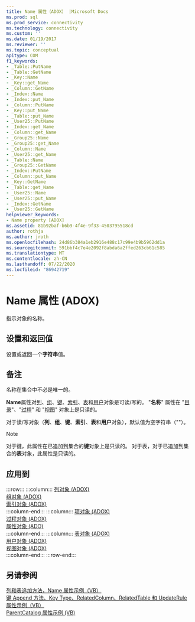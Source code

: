 ```yaml
---
title: Name 属性（ADOX） |Microsoft Docs
ms.prod: sql
ms.prod_service: connectivity
ms.technology: connectivity
ms.custom: ''
ms.date: 01/19/2017
ms.reviewer: ''
ms.topic: conceptual
apitype: COM
f1_keywords:
- _Table::PutName
- _Table::GetName
- _Key::Name
- _Key::get_Name
- _Column::GetName
- _Index::Name
- _Index::put_Name
- _Column::PutName
- _Key::put_Name
- _Table::put_Name
- _User25::PutName
- _Index::get_Name
- _Column::get_Name
- _Group25::Name
- _Group25::get_Name
- _Column::Name
- _User25::get_Name
- _Table::Name
- _Group25::GetName
- _Index::PutName
- _Column::put_Name
- _Key::GetName
- _Table::get_Name
- _User25::Name
- _User25::put_Name
- _Index::GetName
- _User25::GetName
helpviewer_keywords:
- Name property [ADOX]
ms.assetid: 81b92baf-b6b9-4f4e-9f33-4503795518cd
author: rothja
ms.author: jroth
ms.openlocfilehash: 24d86b384a1eb2916e488c17c99e4b9b5962dd1a
ms.sourcegitcommit: 591bbf4c7e4e2092f8abda6a2ffed263cb61c585
ms.translationtype: MT
ms.contentlocale: zh-CN
ms.lasthandoff: 07/22/2020
ms.locfileid: "86942719"
---
```

# <a name="name-property-adox"></a>Name 属性 (ADOX)
指示对象的名称。  
  
## <a name="settings-and-return-values"></a>设置和返回值  
 设置或返回一个**字符串**值。  
  
## <a name="remarks"></a>备注  
 名称在集合中不必是唯一的。  
  
 **Name**属性对[列](../../../ado/reference/adox-api/column-object-adox.md)、[组](../../../ado/reference/adox-api/group-object-adox.md)、[键](../../../ado/reference/adox-api/key-object-adox.md)、[索引](../../../ado/reference/adox-api/index-object-adox.md)、[表](../../../ado/reference/adox-api/table-object-adox.md)和[用户](../../../ado/reference/adox-api/user-object-adox.md)对象是可读/写的。 "**名称**" 属性在 "[目录](../../../ado/reference/adox-api/catalog-object-adox.md)"、"[过程](../../../ado/reference/adox-api/procedure-object-adox.md)" 和 "[视图](../../../ado/reference/adox-api/view-object-adox.md)" 对象上是只读的。  
  
 对于读/写对象（**列**、**组**、**键**、**索引**、**表**和**用户**对象），默认值为空字符串（""）。  
  
> [!NOTE]
>  对于键，此属性在已追加到集合的**键**对象上是只读的。 对于表，对于已追加到集合的**表**对象，此属性是只读的。  
  
## <a name="applies-to"></a>应用到  

:::row:::
    :::column:::
        [列对象 (ADOX)](../../../ado/reference/adox-api/column-object-adox.md)  
        [组对象 (ADOX)](../../../ado/reference/adox-api/group-object-adox.md)  
        [索引对象 (ADOX)](../../../ado/reference/adox-api/index-object-adox.md)  
    :::column-end:::
    :::column:::
        [项对象 (ADOX)](../../../ado/reference/adox-api/key-object-adox.md)  
        [过程对象 (ADOX)](../../../ado/reference/adox-api/procedure-object-adox.md)  
        [属性对象 (ADO)](../../../ado/reference/ado-api/property-object-ado.md)  
    :::column-end:::
    :::column:::
        [表对象 (ADOX)](../../../ado/reference/adox-api/table-object-adox.md)  
        [用户对象 (ADOX)](../../../ado/reference/adox-api/user-object-adox.md)  
        [视图对象 (ADOX)](../../../ado/reference/adox-api/view-object-adox.md)  
    :::column-end:::
:::row-end:::

## <a name="see-also"></a>另请参阅  
 [列和表追加方法，Name 属性示例（VB）](../../../ado/reference/adox-api/columns-and-tables-append-methods-name-property-example-vb.md)   
 [键 Append 方法、Key Type、RelatedColumn、RelatedTable 和 UpdateRule 属性示例（VB）](../../../ado/reference/adox-api/keys-append-method-key-type-relatedcolumn-relatedtable-example-vb.md)   
 [ParentCatalog 属性示例 (VB)](../../../ado/reference/adox-api/parentcatalog-property-example-vb.md)
